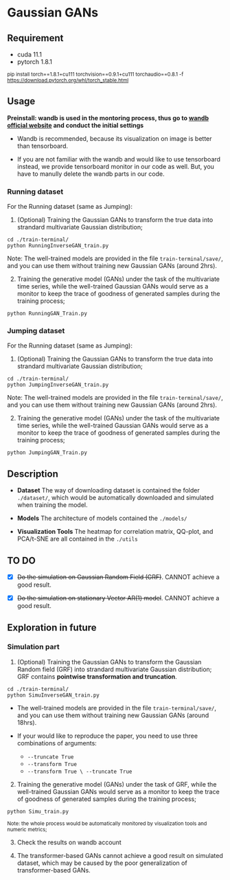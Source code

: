 # Gaussian GANs

## Requirement

 - cuda 11.1
 - pytorch 1.8.1

 <sub> pip install torch==1.8.1+cu111 torchvision==0.9.1+cu111 torchaudio==0.8.1 -f https://download.pytorch.org/whl/torch_stable.html 
  </sub>

## Usage 
**Preinstall: wandb is used in the montoring process, thus go to [wandb official website](wandb.ai) and conduct the initial settings**

   - Wandb is recommended, because its visualization on image is better than tensorboard.

   - If you are not familiar with the wandb and would like to use tensorboard instead, we  provide tensorboard monitor in our code as well. 
   But, you have to manully delete the wandb parts in our code. 

### Running dataset

For the Running dataset (same as Jumping):

1. (Optional) Training the Gaussian GANs to transform the true data into strandard multivariate Gaussian distribution;

```
cd ./train-terminal/
python RunningInverseGAN_train.py
```

Note: The well-trained models are provided in the file ```train-terminal/save/```, and you can use them without training new Gaussian GANs (around 2hrs). 


2. Training the generative model (GANs) under the task of the multivariate time series, while the well-trained Gaussian GANs would serve as a monitor to keep the trace of goodness of generated samples during the training process;
```
python RunningGAN_Train.py
```

### Jumping dataset

For the Running dataset (same as Jumping):

1. (Optional) Training the Gaussian GANs to transform the true data into strandard multivariate Gaussian distribution;

```
cd ./train-terminal/
python JumpingInverseGAN_train.py
```

Note: The well-trained models are provided in the file ```train-terminal/save/```, and you can use them without training new Gaussian GANs (around 2hrs). 


2. Training the generative model (GANs) under the task of the multivariate time series, while the well-trained Gaussian GANs would serve as a monitor to keep the trace of goodness of generated samples during the training process;
```
python JumpingGAN_Train.py
```


## Description 
 - **Dataset**
 The way of downloading dataset is contained the folder ```./dataset/```, which would be automatically downloaded and simulated when training the model.
 
 - **Models**
 The architecture of models contained the ```./models/```
 
 - **Visualization Tools**
 The heatmap for correlation matrix, QQ-plot, and PCA/t-SNE are all contained in the ```./utils```
 
 ## TO DO
 
 - [x] ~~Do the simulation on Gaussian Random Field (GRF)~~. CANNOT achieve a good result.
       
 - [x] ~~Do the simulation on stationary Vector AR(1) model~~. CANNOT achieve a good result.


## Exploration in future 
### Simulation part 

1. (Optional) Training the Gaussian GANs to transform the Gaussian Random field (GRF) into strandard multivariate Gaussian distribution;
GRF contains **pointwise transformation and truncation**.

```
cd ./train-terminal/
python SimuInverseGAN_train.py
```
   - The well-trained models are provided in the file ```train-terminal/save/```, and you can use them without training new Gaussian GANs (around 18hrs).
   - If your would like to reproduce the paper, you need to use three combinations of arguments: 

     - ```--truncate True```
     - ```--transform True```
     - ```--transform True \ --truncate True```


2. Training the generative model (GANs) under the task of GRF, while the well-trained Gaussian GANs would serve as a monitor to keep the trace of goodness of generated samples during the training process;
```
python Simu_train.py
```
<sub> Note: the whole process would be automatically monitored by visualization tools and numeric metrics; </sub>

3. Check the results on wandb account

4. The transformer-based GANs cannot achieve a good result on simulated dataset, which may be caused by the poor generalization of transformer-based GANs.

